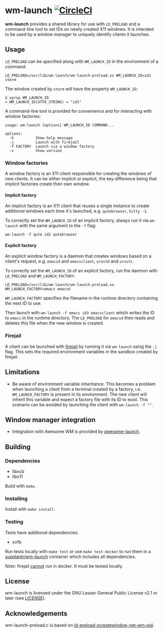 # wm-launch [![CircleCI](https://circleci.com/gh/jcrd/wm-launch.svg?style=svg)](https://circleci.com/gh/jcrd/wm-launch)

**wm-launch** provides a shared library for use with `LD_PRELOAD` and a
command-line tool to set IDs on newly created X11 windows. It is intended to be
used by a window manager to uniquely identify clients it launches.

## Usage

`LD_PRELOAD` can be specified along with `WM_LAUNCH_ID` in the
environment of a command:
```
LD_PRELOAD=/usr/lib/wm-launch/wm-launch-preload.so WM_LAUNCH_ID=id1 xterm
```
The window created by `xterm` will have the property `WM_LAUNCH_ID`:
```
$ xprop WM_LAUNCH_ID
> WM_LAUNCH_ID(UTF8_STRING) = "id1"
```

A command-line tool is provided for convenience and for interacting with window
factories:
```
usage: wm-launch [options] WM_LAUNCH_ID COMMAND...

options:
  -h          Show help message
  -j          Launch with firejail
  -f FACTORY  Launch via a window factory
  -v          Show version
```

### Window factories
A window factory is an X11 client responsible for creating the windows of new
clients. It can be either implicit or explicit, the key difference being that
implicit factories create their own window.

#### Implicit factory
An implicit factory is an X11 client that reuses a single instance to create
additional windows each time it's launched, e.g. `qutebrowser`, `kitty -1`.

To correctly set the `WM_LAUNCH_ID` of an implicit factory, always run it via
`wm-launch` with the same argument to the `-f` flag:
```
wm-launch -f qute id2 qutebrowser
```

#### Explicit factory
An explicit window factory is a daemon that creates windows based on a client's
request, e.g. `emacsd` and `emacsclient`, `urxvtd` and `urxvtc`.

To correctly set the `WM_LAUNCH_ID` of an explicit factory, run the daemon with
`LD_PRELOAD` and `WM_LAUNCH_FACTORY`:
```
LD_PRELOAD=/usr/lib/wm-launch/wm-launch-preload.so WM_LAUNCH_FACTORY=emacs emacsd
```
`WM_LAUNCH_FACTORY` specifies the filename in the runtime directory containing
the next ID to use.

Then launch with `wm-launch -f emacs id3 emacsclient` which writes the ID to
`emacs` in the runtime directory. The `LD_PRELOAD` for `emacsd` then reads and
deletes this file when the new window is created.

### Firejail
A client can be launched with [firejail](https://github.com/netblue30/firejail)
by running it via `wm-launch` using the `-j` flag. This sets the required
environment variables in the sandbox created by firejail.

## Limitations
* Be aware of environment variable inheritance. This becomes a problem when
  launching a client from a terminal created by a factory, i.e.
  `WM_LAUNCH_FACTORY` is present in its environment. The new client will inherit
  this variable and expect a factory file with its ID to exist. This scenario
  can be avoided by launching the client with `wm-launch -f ""`.

## Window manager integration
* Integration with Awesome WM is provided by
  [awesome-launch](https://github.com/jcrd/awesome-launch).

## Building

### Dependencies
* libxcb
* libx11

Build with `make`.

### Installing

Install with `make install`.

### Testing

Tests have additional dependencies:
* xvfb

Run tests locally with `make test` or use `make test-docker` to run them in a
[supplantr/wm-launch](https://hub.docker.com/r/supplantr/wm-launch) container
which includes all dependencies.

*Note:* firejail [cannot](https://github.com/netblue30/firejail/issues/2579)
run in docker. It must be tested locally.

## License

wm-launch is licensed under the GNU Lesser General Public License v2.1 or later
(see [LICENSE](LICENSE)).

## Acknowledgements

wm-launch-preload.c is based on
[ld-preload-xcreatewindow-net-wm-pid](https://github.com/deepfire/ld-preload-xcreatewindow-net-wm-pid).
